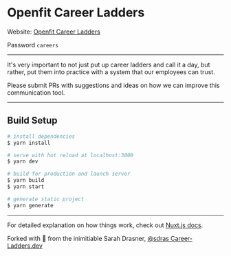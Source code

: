 # Openfit Career Ladders

Website: [Openfit Career Ladders](https://openfit-career-ladders.netlify.app)

Password `careers`
___

It's very important to not just put up career ladders and call it a day, but rather, put them into practice with a system that our employees can trust.

Please submit PRs with suggestions and ideas on how we can improve this communication tool.
___

## Build Setup

```bash
# install dependencies
$ yarn install

# serve with hot reload at localhost:3000
$ yarn dev

# build for production and launch server
$ yarn build
$ yarn start

# generate static project
$ yarn generate
```
___
For detailed explanation on how things work, check out [Nuxt.js docs](https://nuxtjs.org).

Forked with 🌮 from the inimitiable Sarah Drasner, [@sdras Career-Ladders.dev](https://github.com/sdras/career-ladders)
